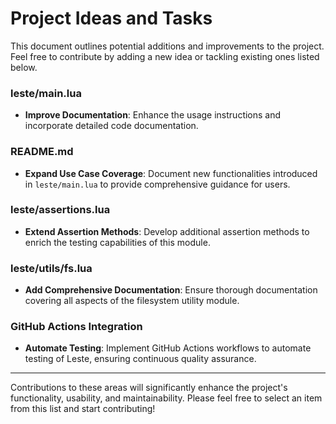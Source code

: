 # Project Ideas and Tasks

This document outlines potential additions and improvements to the project. Feel free to contribute by adding a new idea or tackling existing ones listed below.

### leste/main.lua

- **Improve Documentation**: Enhance the usage instructions and incorporate detailed code documentation.
  
### README.md

- **Expand Use Case Coverage**: Document new functionalities introduced in `leste/main.lua` to provide comprehensive guidance for users.

### leste/assertions.lua

- **Extend Assertion Methods**: Develop additional assertion methods to enrich the testing capabilities of this module.

### leste/utils/fs.lua

- **Add Comprehensive Documentation**: Ensure thorough documentation covering all aspects of the filesystem utility module.

### GitHub Actions Integration

- **Automate Testing**: Implement GitHub Actions workflows to automate testing of Leste, ensuring continuous quality assurance.

---

Contributions to these areas will significantly enhance the project's functionality, usability, and maintainability. Please feel free to select an item from this list and start contributing!
